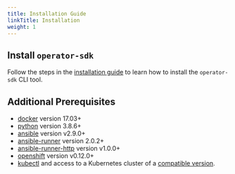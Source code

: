 ```yaml
---
title: Installation Guide
linkTitle: Installation
weight: 1
---
```


## Install `operator-sdk`

Follow the steps in the [installation guide][install-guide] to learn how to install the `operator-sdk` CLI tool.

## Additional Prerequisites

- [docker][docker_tool] version 17.03+
- [python][python] version 3.8.6+
- [ansible][ansible] version v2.9.0+
- [ansible-runner][ansible-runner] version 2.0.2+
- [ansible-runner-http][ansible-runner-http-plugin] version v1.0.0+
- [openshift][openshift-module] version v0.12.0+
- [kubectl][kubectl_tool] and access to a Kubernetes cluster of a [compatible version][k8s-version-compat].

[docker_tool]:https://docs.docker.com/install/
[install-guide]:/docs/installation/
[python]:https://www.python.org/downloads/
[ansible]:https://docs.ansible.com/ansible/latest/index.html
[ansible-runner]:https://ansible-runner.readthedocs.io/en/latest/install.html
[ansible-runner-http-plugin]:https://github.com/ansible/ansible-runner-http
[openshift-module]:https://pypi.org/project/openshift/
[kubectl_tool]:https://kubernetes.io/docs/tasks/tools/install-kubectl/
[k8s-version-compat]:/docs/overview#kubernetes-version-compatibility
